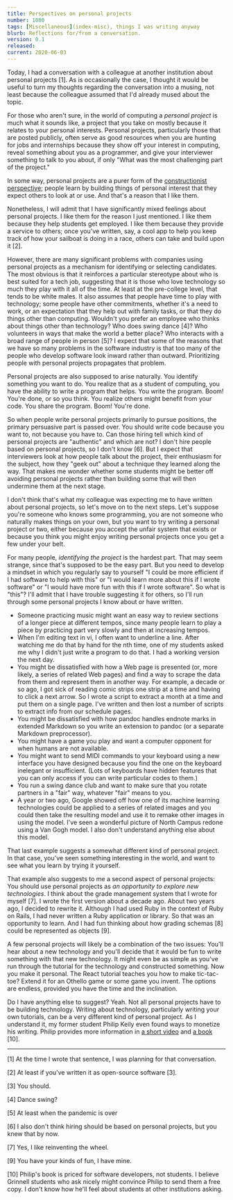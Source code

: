 ```yaml
---
title: Perspectives on personal projects
number: 1080
tags: [Miscellaneous](index-misc), things I was writing anyway
blurb: Reflections for/from a conversation.
version: 0.1
released: 
current: 2020-06-03
---
```

Today, I had a conversation with a colleague at another institution
about personal projects [1].  As is occasionally the case, I thought
it would be useful to turn my thoughts regarding the conversation
into a musing, not least because the colleague assumed that I'd
already mused about the topic.

For those who aren't sure, in the world of computing a _personal
project_ is much what it sounds like, a project that you take on
mostly because it relates to your personal interests.  Personal
projects, particularly those that are posted publicly, often serve
as good resources when you are hunting for jobs and internships
because they show off your interest in computing, reveal something
about you as a programmer, and give your interviewer something to
talk to you about, if only "What was the most challenging part of
the project."

In some way, personal projects are a purer form of the [constructionist
perspective](constructionism-2020-06-03); people learn by building
things of personal interest that they expect others to look at or
use.  And that's a reason that I like them.

Nonetheless, I will admit that I have significantly mixed feelings
about personal projects.  I like them for the reason I just mentioned.
I like them because they help students get employed.  I like them
because they provide a service to others; once you've written, say,
a cool app to help you keep track of how your sailboat is doing in
a race, others can take and build upon it [2].

However, there are many significant problems with companies using
personal projects as a mechanism for identifying or selecting
candidates.  The most obvious is that it reinforces a particular
stereotype about who is best suited for a tech job, suggesting that
it is those who love technology so much they play with it all of
the time.  At least at the pre-college level, that tends to be white
males.  It also assumes that people have time to play with technology;
some people have other commitments, whether it's a need to work,
or an expectation that they help out with family tasks, or that they
do things other than computing.  Wouldn't you prefer an employee who
thinks about things other than technology?  Who does swing dance [4]?
Who volunteers in ways that make the world a better place?  Who interacts
with a broad range of people in person [5]?  I expect that some of the
reasons that we have so many problems in the software industry is that
too many of the people who develop software look inward rather than
outward.  Prioritizing people with personal projects propagates that
problem.

Personal projects are also supposed to arise naturally.  You identify
something you want to do.  You realize that as a student of computing,
you have the ability to write a program that helps.  You write the
program.  Boom!  You're done, or so you think.  You realize others
might benefit from your code.  You share the program.  Boom!  You're
done.

So when people write personal projects primarily to pursue positions,
the primary persuasive part is passed over.  You should write code
because you want to, not because you have to.  Can those hiring tell
which kind of personal projects are "authentic" and which are not?  I
don't hire people based on personal projects, so I don't know [6].  But
I expect that interviewers look at how people talk about the project,
their enthusiasm for the subject, how they "geek out" about a technique
they learned along the way.  That makes me wonder whether some students
might be better off avoiding personal projects rather than building some
that will then undermine them at the next stage.

I don't think that's what my colleague was expecting me to have
written about personal projects, so let's move on to the next steps.
Let's suppose you're someone who knows some programming, you are
not someone who naturally makes things on your own, but you want
to try writing a personal project or two, either because you accept
the unfair system that exists or because you think you might enjoy
writing personal projects once you get a few under your belt.

For many people, *identifying the project* is the hardest part.
That may seem strange, since that's supposed to be the easy part.
But you need to develop a mindset in which you regularly say to
yourself "I could be more efficient if I had software to help with
this" or "I would learn more about this if I wrote software" or "I
would have more fun with this if I wrote software".  So what is
"this"?  I'll admit that I have trouble suggesting it for others,
so I'll run through some personal projects I know about or have
written.

* Someone practicing music might want an easy way to review sections
  of a longer piece at different tempos, since many people learn to
  play a piece by practicing part very slowly and then at increasing
  tempos.
* When I'm editing text in vi, I often want to underline a line.  After
  watching me do that by hand for the nth time, one of my students
  asked me why I didn't just write a program to do that.  I had a
  working version the next day.
* You might be dissatisfied with how a Web page is presented (or,
  more likely, a series of related Web pages) and find a way to
  scrape the data from them and represent them in another way.  For
  example, a decade or so ago, I got sick of reading comic strips
  one strip at a time and having to click a next arrow.  So I wrote
  a script to extract a month at a time and put them on a single
  page.  I've written and then lost a number of scripts to extract
  info from our schedule pages.
* You might be dissatisfied with how pandoc handles endnote marks in
  extended Markdown so you write an extension to pandoc (or a separate
  Markdown preprocessor).
* You might have a game you play and want a computer opponent for when
  humans are not available.
* You might want to send MIDI commands to your keyboard using a new
  interface you have designed because you find the one on the keyboard
  inelegant or insufficient.  (Lots of keyboards have hidden features
  that you can only access if you can write particular codes to them.)
* You run a swing dance club and want to make sure that you rotate
  partners in a "fair" way, whatever "fair" means to you.
* A year or two ago, Google showed off how one of its machine learning
  technologies could be applied to a series of related images and you
  could then take the resulting model and use it to remake other images
  in using the model.  I've seen a wonderful picture of North Campus
  redone using a Van Gogh model.  I also don't understand anything
  else about this model.

That last example suggests a somewhat different kind of personal
project.  In that case, you've seen something interesting in the
world, and want to see what you learn by trying it yourself.

That example also suggests to me a second aspect of personal projects:
You should use personal projects as *an opportunity to explore new
technologies*.  I think about the grade management system that I
wrote for myself [7].  I wrote the first version about a decade
ago.  About two years ago, I decided to rewrite it.  Although I had
used Ruby in the context of Ruby on Rails, I had never written a
Ruby application or library.  So that was an opportunity to learn.
And I had fun thinking about how grading schemas [8] could be
represented as objects [9].

A few personal projects will likely be a combination of the two
issues: You'll hear about a new technology and you'll decide that
it would be fun to write something with that new technology.  It
might even be as simple as you've run through the tutorial for the
technology and constructed something.  Now you make it personal.
The React tutorial teaches you how to make tic-tac-toe?  Extend it
for an Othello game or some game you invent.  The options are
endless, provided you have the time and the inclination.

Do I have anything else to suggest?  Yeah.  Not all personal projects
have to be building technology.  Writing about technology, particularly
writing your own tutorials, can be a very different kind of personal
project.  As I understand it, my former student Philip Keily even
found ways to monetize his writing.  Philip provides more information
in [a short video](https://www.youtube.com/watch?v=8i2tN-qeKVA) and
[a book](https://philipkiely.com/wfsd/) [10].

---

[1] At the time I wrote that sentence, I was planning for that 
conversation.

[2] At least if you've written it as open-source software [3].

[3] You should.

[4] Dance swing?

[5] At least when the pandemic is over

[6] I also don't think hiring should be based on personal projects, but
you knew that by now.

[7] Yes, I like reinventing the wheel.

[9] You have your kinds of fun, I have mine.

[10] Philip's book is priced for software developers, not students.
I believe Grinnell students who ask nicely might convince Philip to
send them a free copy.  I don't know how he'll feel about students at
other institutions asking. 
